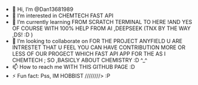 - 👋 Hi, I’m @Dan13681989
- 👀 I’m interested in CHEMTECH FAST API 
- 🌱 I’m currently learning FROM SCRATCH TERMINAL TO HERE !AND YES OF COURSE WITH 100% HELP FROM AI ,DEEPSEEK (TNX BY THE WAY ,DS! :D )
- 💞️ I’m looking to collaborate on FOR  THE PROJECT ANYFIELD U ARE INTRESTET  THAT U FEEL YOU CAN HAVE CONTRIBUTION MORE OR LESS OF OUR PROGECT WHICH FAST API APP FOR THE AS I CHEMTECH ; SO ,BASICLY ABOUT CHEMISTRY :D ^_^   
- 📫 How to reach me WITH THIS GITHUB PAGE :D
- ⚡ Fun fact: Pss, IM HOBBIST /\/\/\/\/\/\/\/> :P

<!---
Dan13681989/Dan13681989 is a ✨ special ✨ repository because its `README.md` (this file) appears on your GitHub profile.
You can click the Preview link to take a look at your changes.
--->
